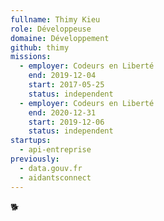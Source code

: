 ```yaml
---
fullname: Thimy Kieu
role: Développeuse
domaine: Développement
github: thimy
missions:
  - employer: Codeurs en Liberté
    end: 2019-12-04
    start: 2017-05-25
    status: independent
  - employer: Codeurs en Liberté
    end: 2020-12-31
    start: 2019-12-06
    status: independent
startups:
  - api-entreprise
previously:
  - data.gouv.fr
  - aidantsconnect
---
```

🐕